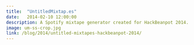 ```yaml
---
title:  "UntitledMixtap.es"
date:   2014-02-10 12:00:00
description: A Spotify mixtape generator created for HackBeanpot 2014.
image: um-ss-crop.jpg
link: /blog/2014/untitled-mixtapes-hackbeanpot-2014/
---
```

